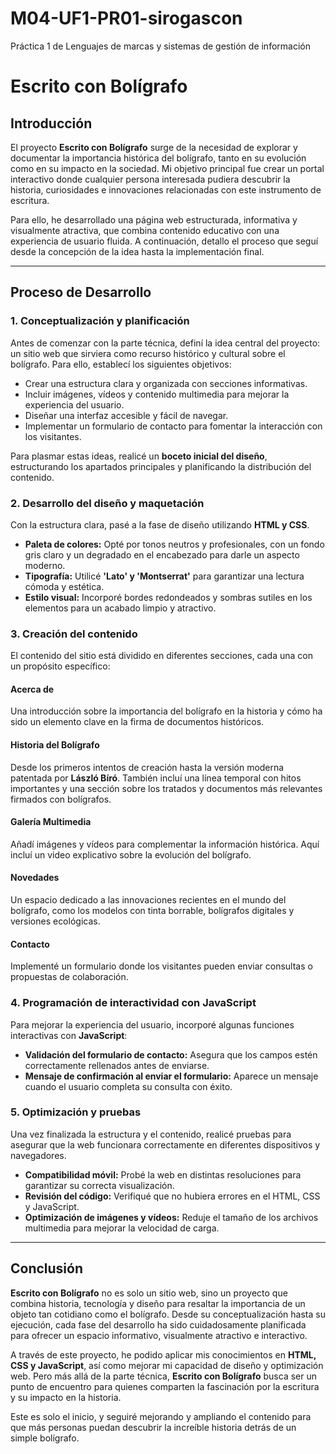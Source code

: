 # M04-UF1-PR01-sirogascon
Práctica 1 de Lenguajes de marcas y sistemas de gestión de información


# Escrito con Bolígrafo

## Introducción
El proyecto **Escrito con Bolígrafo** surge de la necesidad de explorar y documentar la importancia histórica del bolígrafo, tanto en su evolución como en su impacto en la sociedad. Mi objetivo principal fue crear un portal interactivo donde cualquier persona interesada pudiera descubrir la historia, curiosidades e innovaciones relacionadas con este instrumento de escritura.

Para ello, he desarrollado una página web estructurada, informativa y visualmente atractiva, que combina contenido educativo con una experiencia de usuario fluida. A continuación, detallo el proceso que seguí desde la concepción de la idea hasta la implementación final.

---

## Proceso de Desarrollo

### 1. Conceptualización y planificación
Antes de comenzar con la parte técnica, definí la idea central del proyecto: un sitio web que sirviera como recurso histórico y cultural sobre el bolígrafo. Para ello, establecí los siguientes objetivos:

- Crear una estructura clara y organizada con secciones informativas.
- Incluir imágenes, vídeos y contenido multimedia para mejorar la experiencia del usuario.
- Diseñar una interfaz accesible y fácil de navegar.
- Implementar un formulario de contacto para fomentar la interacción con los visitantes.

Para plasmar estas ideas, realicé un **boceto inicial del diseño**, estructurando los apartados principales y planificando la distribución del contenido.

### 2. Desarrollo del diseño y maquetación
Con la estructura clara, pasé a la fase de diseño utilizando **HTML y CSS**.

- **Paleta de colores:** Opté por tonos neutros y profesionales, con un fondo gris claro y un degradado en el encabezado para darle un aspecto moderno.
- **Tipografía:** Utilicé **'Lato' y 'Montserrat'** para garantizar una lectura cómoda y estética.
- **Estilo visual:** Incorporé bordes redondeados y sombras sutiles en los elementos para un acabado limpio y atractivo.

### 3. Creación del contenido
El contenido del sitio está dividido en diferentes secciones, cada una con un propósito específico:

#### **Acerca de**
Una introducción sobre la importancia del bolígrafo en la historia y cómo ha sido un elemento clave en la firma de documentos históricos.

#### **Historia del Bolígrafo**
Desde los primeros intentos de creación hasta la versión moderna patentada por **László Bíró**. También incluí una línea temporal con hitos importantes y una sección sobre los tratados y documentos más relevantes firmados con bolígrafos.

#### **Galería Multimedia**
Añadí imágenes y vídeos para complementar la información histórica. Aquí incluí un video explicativo sobre la evolución del bolígrafo.

#### **Novedades**
Un espacio dedicado a las innovaciones recientes en el mundo del bolígrafo, como los modelos con tinta borrable, bolígrafos digitales y versiones ecológicas.

#### **Contacto**
Implementé un formulario donde los visitantes pueden enviar consultas o propuestas de colaboración.

### 4. Programación de interactividad con JavaScript
Para mejorar la experiencia del usuario, incorporé algunas funciones interactivas con **JavaScript**:

- **Validación del formulario de contacto:** Asegura que los campos estén correctamente rellenados antes de enviarse.
- **Mensaje de confirmación al enviar el formulario:** Aparece un mensaje cuando el usuario completa su consulta con éxito.

### 5. Optimización y pruebas
Una vez finalizada la estructura y el contenido, realicé pruebas para asegurar que la web funcionara correctamente en diferentes dispositivos y navegadores.

- **Compatibilidad móvil:** Probé la web en distintas resoluciones para garantizar su correcta visualización.
- **Revisión del código:** Verifiqué que no hubiera errores en el HTML, CSS y JavaScript.
- **Optimización de imágenes y vídeos:** Reduje el tamaño de los archivos multimedia para mejorar la velocidad de carga.

---

## Conclusión
**Escrito con Bolígrafo** no es solo un sitio web, sino un proyecto que combina historia, tecnología y diseño para resaltar la importancia de un objeto tan cotidiano como el bolígrafo. Desde su conceptualización hasta su ejecución, cada fase del desarrollo ha sido cuidadosamente planificada para ofrecer un espacio informativo, visualmente atractivo e interactivo.

A través de este proyecto, he podido aplicar mis conocimientos en **HTML, CSS y JavaScript**, así como mejorar mi capacidad de diseño y optimización web. Pero más allá de la parte técnica, **Escrito con Bolígrafo** busca ser un punto de encuentro para quienes comparten la fascinación por la escritura y su impacto en la historia.

Este es solo el inicio, y seguiré mejorando y ampliando el contenido para que más personas puedan descubrir la increíble historia detrás de un simple bolígrafo.
